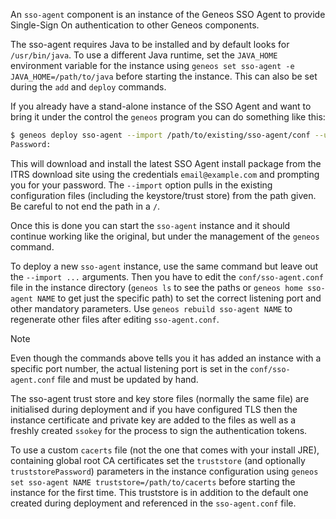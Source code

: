An `sso-agent` component is an instance of the Geneos SSO Agent to provide Single-Sign On authentication to other Geneos components.

The sso-agent requires Java to be installed and by default looks for `/usr/bin/java`. To use a different Java runtime, set the `JAVA_HOME` environment variable for the instance using `geneos set sso-agent -e JAVA_HOME=/path/to/java` before starting the instance. This can also be set during the `add` and `deploy` commands.

If you already have a stand-alone instance of the SSO Agent and want to bring it under the control the `geneos` program you can do something like this:

```bash
$ geneos deploy sso-agent --import /path/to/existing/sso-agent/conf --user email@example.com
Password:
```

This will download and install the latest SSO Agent install package from the ITRS download site using the credentials `email@example.com` and prompting you for your password. The `--import` option pulls in the existing configuration files (including the keystore/trust store) from the path given. Be careful to not end the path in a `/`.

Once this is done you can start the `sso-agent` instance and it should continue working like the original, but under the management of the `geneos` command.

To deploy a new `sso-agent` instance, use the same command but leave out the `--import ...` arguments. Then you have to edit the `conf/sso-agent.conf` file in the instance directory (`geneos ls` to see the paths or `geneos home sso-agent NAME` to get just the specific path) to set the correct listening port and other mandatory parameters. Use `geneos rebuild sso-agent NAME` to regenerate other files after editing `sso-agent.conf`.

>[!NOTE]
>Even though the commands above tells you it has added an instance with a specific port number, the actual listening port is set in the `conf/sso-agent.conf` file and must be updated by hand.

The sso-agent trust store and key store files (normally the same file) are initialised during deployment and if you have configured TLS then the instance certificate and private key are added to the files as well as a freshly created `ssokey` for the process to sign the authentication tokens.

To use a custom `cacerts` file (not the one that comes with your install JRE), containing global root CA certificates set the `truststore` (and optionally `truststorePassword`) parameters in the instance configuration using `geneos set sso-agent NAME truststore=/path/to/cacerts` before starting the instance for the first time. This truststore is in addition to the default one created during deployment and referenced in the `sso-agent.conf` file.
